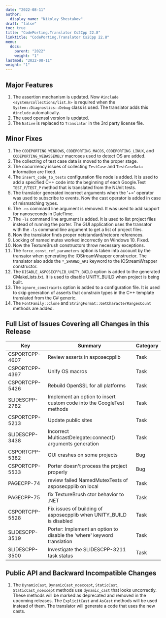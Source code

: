 ```yaml
---
date: "2022-08-11"
author:
  display_name: "Nikolay Shestakov"
draft: "false"
toc: true
title: "CodePorting.Translator Cs2Cpp 22.8"
linktitle: "CodePorting.Translator Cs2Cpp 22.8"
menu:
  docs:
    parent: "2022"
    weight: "1"
lastmod: "2022-08-11"
weight: "1"
---
```


## Major Features ##
1. The assertion mechanism is updated. Now `#include <system/collections/list.h>` is required when the `System::Diagnostics::Debug` class is used. The translator adds this `#include` automatically.
1. The used openssl version is updated.
1. The `Native` is replaced to `Translator` in the 3rd party license file.


## Minor Fixes ##
1. The `CODEPORTING_WINDOWS`, `CODEPORTING_MACOS`, `CODEPORTING_LINUX`, and `CODEPORTING_WEBASSEMBLY` macroses used to detect OS are added.
1. The collecting of test case data is moved to the proper stage.
1. The cocurrrency issues of collecting `TestCase` and `TestCaseData` information are fixed.
1. The `insert_code_to_tests` configuration file node is added. It is used to add a specified C++ code into the beginning of each Google.Test `TEST_F`/`TEST_P` method that is translated from the NUnit tests.
1. The translator generated incorrect arguments when the '+=' operator was used to subscribe to events. Now the cast operator is added in case of mismatching types.
1. The `-ns` command line argument is removed. It was used to add support for nanoseconds in DateTime.
1. The `-ls` command line argument is added. It is used to list project files instead of running the porter. The GUI application uses the transator with the `-ls` command line argument to get a list of project files.
1. Now the translator finds proper netstandard/netcore references.
1. Locking of named mutex worked incorrectly on Windows 10. Fixed.
1. Now the TextureBrush constructors throw necessary exceptions.
1. The `force_const_ref_parameters` option is taken into account by the transator when generating the IOStreamWrapper constructor. The translator also adds the `*_SHARED_API` keyword to the IOStreamWrapper constructor.
1. The `DISABLE_ASPOSECPPLIB_UNITY_BUILD` option is added to the generated CMakeLists.txt. It is used to disable UNITY_BUILD when project is being built.
1. The `ignore_constraints` option is added to a configuration file. It is used to skip generation of asserts that constrain types in the C++ template translated from the C# generic.
1. The `FontFamily::Clone` and `StringFormat::GetCharacterRangesCount` methods are added.


## Full List of Issues Covering all Changes in this Release ##

| Key | Summary | Category |
| --- | --- | --- |
| CSPORTCPP-4607 | Review asserts in asposecpplib | Task |
| CSPORTCPP-4397 | Unify OS macros | Task |
| CSPORTCPP-5426 | Rebuild OpenSSL for all platforms | Task |
| SLIDESCPP-2782 | Implement an option to insert custom code into the GoogleTest methods | Task |
| CSPORTCPP-5213 | Update public sites | Task |
| SLIDESCPP-3438 | Incorrect MulticastDelegate::connect() arguments generation | Task |
| CSPORTCPP-5382 | GUI crashes on some projects | Bug |
| CSPORTCPP-5533 | Porter doesn't process the project properly | Bug |
| PAGECPP-74 | review failed NamedMutexTests of asposecpplib on local | Task |
| PAGECPP-75 | fix TextureBrush ctor behavior to .NET | Task |
| CSPORTCPP-5528 | Fix issues of building of asposecpplib when UNITY_BUILD is disabled | Task |
| SLIDESCPP-3519 | Porter: Implement an option to disable the 'where' keyword translation | Task |
| SLIDESCPP-3500 | Investigate the SLIDESCPP-3211 task status | Task |


## Public API and Backward Incompatible Changes ##
1. The `DynamicCast`, `DynamicCast_noexcept`, `StaticCast`, `StaticCast_noexcept` methods use `dynamic_cast` that looks uncorrectly. These methods will be marked as deprecated and removed in the upcoming releases. The `ExplicitCast` and `AsCast` methods will be used instead of them. The translator will generate a code that uses the new casts.

